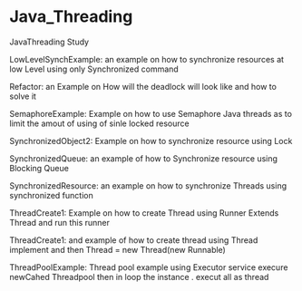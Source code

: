 # Java_Threading
JavaThreading Study

LowLevelSynchExample:
an example on how to synchronize resources at low Level using only
Synchronized command

Refactor:
an Example on How will the deadlock will look like and how to solve it

SemaphoreExample:
Example on how to use Semaphore Java threads
as to limit the amout of using of sinle locked resource

SynchronizedObject2:
Example on how to synchronize resource using Lock

SynchronizedQueue:
an example of how to Synchronize resource using Blocking Queue

SynchronizedResource:
an example on how to synchronize Threads using synchronized function

ThreadCreate1:
Example on how to create Thread using Runner Extends Thread
and run this runner

ThreadCreate1:
and example of how to create thread using Thread implement and then
Thread = new Thread(new Runnable)

ThreadPoolExample:
Thread pool example using Executor service execure newCahed Threadpool
then in loop the instance . execut all as thread


